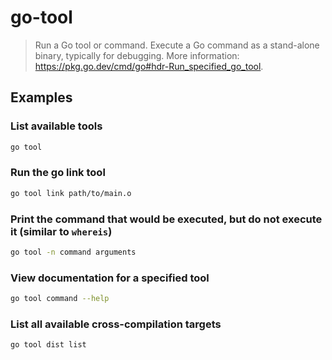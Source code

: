 # go-tool

> Run a Go tool or command. Execute a Go command as a stand-alone binary, typically for debugging. More information: <https://pkg.go.dev/cmd/go#hdr-Run_specified_go_tool>.

## Examples

### List available tools

```bash
go tool
```

### Run the go link tool

```bash
go tool link path/to/main.o
```

### Print the command that would be executed, but do not execute it (similar to `whereis`)

```bash
go tool -n command arguments
```

### View documentation for a specified tool

```bash
go tool command --help
```

### List all available cross-compilation targets

```bash
go tool dist list
```
